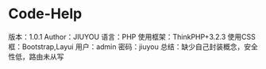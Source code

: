 # Code-Help
版本：1.0.1
Author：JIUYOU
语言：PHP
使用框架：ThinkPHP+3.2.3
使用CSS框：Bootstrap,Layui
用户：admin
密码：jiuyou
总结：缺少自己封装概念，安全性低，路由未从写


